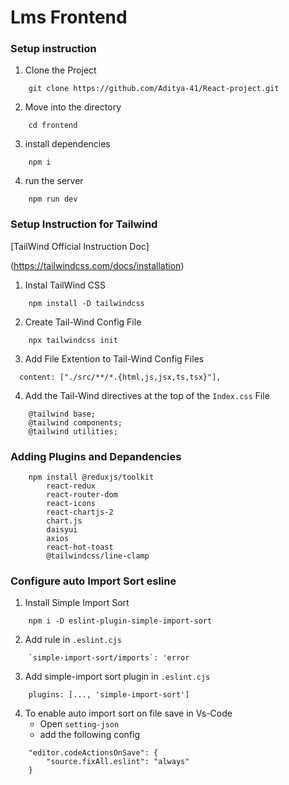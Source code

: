 # Lms Frontend


### Setup instruction 
1. Clone the Project 
```
    git clone https://github.com/Aditya-41/React-project.git
```
2. Move into the directory
```
    cd frontend
```
3. install dependencies
```
    npm i
```

4. run the server
```
    npm run dev
```

### Setup Instruction for Tailwind 
[TailWind Official Instruction Doc]

(https://tailwindcss.com/docs/installation)

1. Instal TailWind CSS
```
    npm install -D tailwindcss
```
2. Create Tail-Wind Config File
```
    npx tailwindcss init
```
3. Add File Extention to Tail-Wind Config Files
```
  content: ["./src/**/*.{html,js,jsx,ts,tsx}"],

```
4. Add the Tail-Wind directives at the top of the `Index.css` File
```
    @tailwind base;
    @tailwind components;
    @tailwind utilities;
```
### Adding Plugins and Depandencies
```
    npm install @reduxjs/toolkit 
        react-redux 
        react-router-dom 
        react-icons
        react-chartjs-2
        chart.js
        daisyui
        axios
        react-hot-toast 
        @tailwindcss/line-clamp
```

### Configure auto Import Sort esline

1. Install Simple Import Sort
``` 
    npm i -D eslint-plugin-simple-import-sort
```
2. Add rule in `.eslint.cjs`
```
    `simple-import-sort/imports`: 'error
```
3. Add simple-import sort plugin in `.eslint.cjs`
```
    plugins: [..., 'simple-import-sort']
```
4. To enable auto import sort on file save in Vs-Code
    - Open `setting-json`
    - add the following config
```
    "editor.codeActionsOnSave": {
        "source.fixAll.eslint": "always"
    }
```